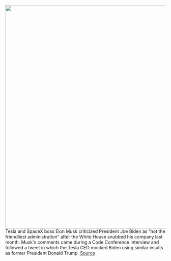 <img src='https://cdn.vox-cdn.com/thumbor/der53tLKxE9l-Ao4oWYgASlYPLQ=/0x0:1024x682/1200x800/filters:focal(431x260:593x422)/cdn.vox-cdn.com/uploads/chorus_image/image/69923203/biden.0.jpg' width='700px' /><br/>
Tesla and SpaceX boss Elon Musk criticized President Joe Biden as “not the friendliest administration” after the White House snubbed his company last month. Musk's comments came during a Code Conference interview and followed a tweet in which the Tesla CEO mocked Biden using similar insults as former President Donald Trump.
<a href='https://www.theverge.com/2021/9/28/22699339/elon-musk-joe-biden-criticize-tesla-insult'> Source <a/>